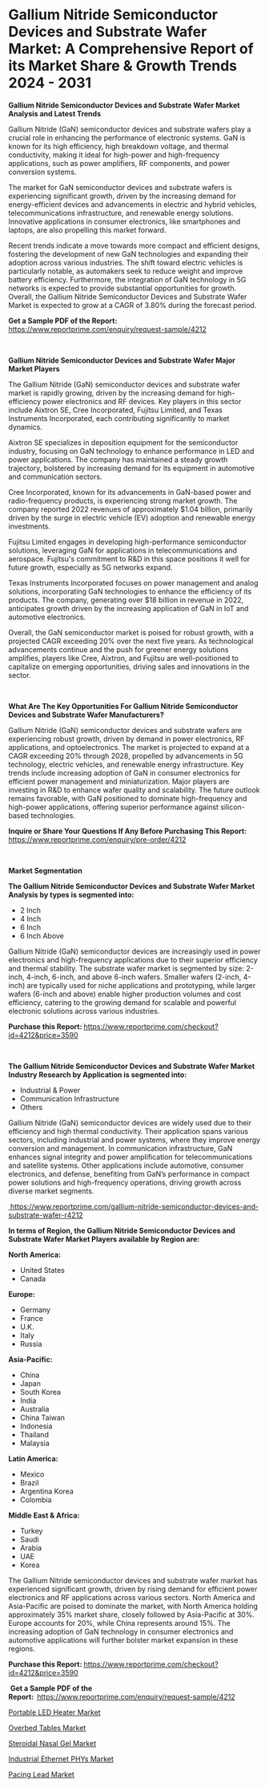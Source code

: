 <p><h1>Gallium Nitride Semiconductor Devices and Substrate Wafer Market: A Comprehensive Report of its Market Share & Growth Trends 2024 - 2031</h1></p><p><strong>Gallium Nitride Semiconductor Devices and Substrate Wafer Market Analysis and Latest Trends</strong></p>
<p><p>Gallium Nitride (GaN) semiconductor devices and substrate wafers play a crucial role in enhancing the performance of electronic systems. GaN is known for its high efficiency, high breakdown voltage, and thermal conductivity, making it ideal for high-power and high-frequency applications, such as power amplifiers, RF components, and power conversion systems. </p><p>The market for GaN semiconductor devices and substrate wafers is experiencing significant growth, driven by the increasing demand for energy-efficient devices and advancements in electric and hybrid vehicles, telecommunications infrastructure, and renewable energy solutions. Innovative applications in consumer electronics, like smartphones and laptops, are also propelling this market forward.</p><p>Recent trends indicate a move towards more compact and efficient designs, fostering the development of new GaN technologies and expanding their adoption across various industries. The shift toward electric vehicles is particularly notable, as automakers seek to reduce weight and improve battery efficiency. Furthermore, the integration of GaN technology in 5G networks is expected to provide substantial opportunities for growth. Overall, the Gallium Nitride Semiconductor Devices and Substrate Wafer Market is expected to grow at a CAGR of 3.80% during the forecast period.</p></p>
<p><strong>Get a Sample PDF of the Report:&nbsp;</strong> <a href="https://www.reportprime.com/enquiry/request-sample/4212">https://www.reportprime.com/enquiry/request-sample/4212</a></p>
<p>&nbsp;</p>
<p><strong>Gallium Nitride Semiconductor Devices and Substrate Wafer Major Market Players</strong></p>
<p><p>The Gallium Nitride (GaN) semiconductor devices and substrate wafer market is rapidly growing, driven by the increasing demand for high-efficiency power electronics and RF devices. Key players in this sector include Aixtron SE, Cree Incorporated, Fujitsu Limited, and Texas Instruments Incorporated, each contributing significantly to market dynamics.</p><p>Aixtron SE specializes in deposition equipment for the semiconductor industry, focusing on GaN technology to enhance performance in LED and power applications. The company has maintained a steady growth trajectory, bolstered by increasing demand for its equipment in automotive and communication sectors. </p><p>Cree Incorporated, known for its advancements in GaN-based power and radio-frequency products, is experiencing strong market growth. The company reported 2022 revenues of approximately $1.04 billion, primarily driven by the surge in electric vehicle (EV) adoption and renewable energy investments.</p><p>Fujitsu Limited engages in developing high-performance semiconductor solutions, leveraging GaN for applications in telecommunications and aerospace. Fujitsu's commitment to R&D in this space positions it well for future growth, especially as 5G networks expand.</p><p>Texas Instruments Incorporated focuses on power management and analog solutions, incorporating GaN technologies to enhance the efficiency of its products. The company, generating over $18 billion in revenue in 2022, anticipates growth driven by the increasing application of GaN in IoT and automotive electronics.</p><p>Overall, the GaN semiconductor market is poised for robust growth, with a projected CAGR exceeding 20% over the next five years. As technological advancements continue and the push for greener energy solutions amplifies, players like Cree, Aixtron, and Fujitsu are well-positioned to capitalize on emerging opportunities, driving sales and innovations in the sector.</p></p>
<p>&nbsp;</p>
<p><strong>What Are The Key Opportunities For Gallium Nitride Semiconductor Devices and Substrate Wafer Manufacturers?</strong></p>
<p><p>Gallium Nitride (GaN) semiconductor devices and substrate wafers are experiencing robust growth, driven by demand in power electronics, RF applications, and optoelectronics. The market is projected to expand at a CAGR exceeding 20% through 2028, propelled by advancements in 5G technology, electric vehicles, and renewable energy infrastructure. Key trends include increasing adoption of GaN in consumer electronics for efficient power management and miniaturization. Major players are investing in R&D to enhance wafer quality and scalability. The future outlook remains favorable, with GaN positioned to dominate high-frequency and high-power applications, offering superior performance against silicon-based technologies.</p></p>
<p><strong>Inquire or Share Your Questions If Any Before Purchasing This Report:</strong> <a href="https://www.reportprime.com/enquiry/pre-order/4212">https://www.reportprime.com/enquiry/pre-order/4212</a></p>
<p>&nbsp;</p>
<p><strong>Market Segmentation</strong></p>
<p><strong>The Gallium Nitride Semiconductor Devices and Substrate Wafer Market Analysis by types is segmented into:</strong></p>
<p><ul><li>2 Inch</li><li>4 Inch</li><li>6 Inch</li><li>6 Inch Above</li></ul></p>
<p><p>Gallium Nitride (GaN) semiconductor devices are increasingly used in power electronics and high-frequency applications due to their superior efficiency and thermal stability. The substrate wafer market is segmented by size: 2-inch, 4-inch, 6-inch, and above 6-inch wafers. Smaller wafers (2-inch, 4-inch) are typically used for niche applications and prototyping, while larger wafers (6-inch and above) enable higher production volumes and cost efficiency, catering to the growing demand for scalable and powerful electronic solutions across various industries.</p></p>
<p><strong>Purchase this Report:&nbsp;</strong><a href="https://www.reportprime.com/checkout?id=4212&price=3590">https://www.reportprime.com/checkout?id=4212&price=3590</a></p>
<p>&nbsp;</p>
<p><strong>The Gallium Nitride Semiconductor Devices and Substrate Wafer Market Industry Research by Application is segmented into:</strong></p>
<p><ul><li>Industrial & Power</li><li>Communication Infrastructure</li><li>Others</li></ul></p>
<p><p>Gallium Nitride (GaN) semiconductor devices are widely used due to their efficiency and high thermal conductivity. Their application spans various sectors, including industrial and power systems, where they improve energy conversion and management. In communication infrastructure, GaN enhances signal integrity and power amplification for telecommunications and satellite systems. Other applications include automotive, consumer electronics, and defense, benefiting from GaN’s performance in compact power solutions and high-frequency operations, driving growth across diverse market segments.</p></p>
<p><a href="https://www.reportprime.com/gallium-nitride-semiconductor-devices-and-substrate-wafer-r4212">&nbsp;https://www.reportprime.com/gallium-nitride-semiconductor-devices-and-substrate-wafer-r4212</a></p>
<p><strong>In terms of Region, the Gallium Nitride Semiconductor Devices and Substrate Wafer Market Players available by Region are:</strong></p>
<p>
    <p> <strong> North America: </strong>
        <ul>
            <li>United States</li>
            <li>Canada</li>
        </ul>
        </p> 
    <p> <strong> Europe: </strong>
        <ul>
            <li>Germany</li>
            <li>France</li>
            <li>U.K.</li>
            <li>Italy</li>
            <li>Russia</li>
        </ul>
        </p> 
    <p> <strong> Asia-Pacific: </strong>
        <ul>
            <li>China</li>
            <li>Japan</li>
            <li>South Korea</li>
            <li>India</li>
            <li>Australia</li>
            <li>China Taiwan</li>
            <li>Indonesia</li>
            <li>Thailand</li>
            <li>Malaysia</li>
        </ul>
        </p> 
    <p> <strong> Latin America: </strong>
        <ul>
            <li>Mexico</li>
            <li>Brazil</li>
            <li>Argentina Korea</li>
            <li>Colombia</li>
        </ul>
        </p> 
    <p> <strong> Middle East & Africa: </strong>
        <ul>
            <li>Turkey</li>
            <li>Saudi</li>
            <li>Arabia</li>
            <li>UAE</li>
            <li>Korea</li>
        </ul>
    </p>
    </p>
<p><p>The Gallium Nitride semiconductor devices and substrate wafer market has experienced significant growth, driven by rising demand for efficient power electronics and RF applications across various sectors. North America and Asia-Pacific are poised to dominate the market, with North America holding approximately 35% market share, closely followed by Asia-Pacific at 30%. Europe accounts for 20%, while China represents around 15%. The increasing adoption of GaN technology in consumer electronics and automotive applications will further bolster market expansion in these regions.</p></p>
<p><strong>Purchase this Report: </strong><a href="https://www.reportprime.com/checkout?id=4212&price=3590">https://www.reportprime.com/checkout?id=4212&price=3590</a></p>
<p>&nbsp;<strong>Get a Sample PDF of the Report:&nbsp;&nbsp;</strong><a href="https://www.reportprime.com/enquiry/request-sample/4212">https://www.reportprime.com/enquiry/request-sample/4212</a></p>
<p><strong></strong></p>
<p><p><a href="https://issuu.com/reportprime-2/docs/portable-led-heater-market-size-203_9942be7dbf0e34">Portable LED Heater Market</a></p><p><a href="https://www.linkedin.com/pulse/overbed-tables-market-share-size-trends-industry-analysis-ynzje?trackingId=7wBE%2B83NQoWuAoTfs8yMQw%3D%3D">Overbed Tables Market</a></p><p><a href="https://issuu.com/reportprime-2/docs/steroidal-nasal-gel-market-size-203_992363acbb746f">Steroidal Nasal Gel Market</a></p><p><a href="https://github.com/pizolina/Market-Research-Report-List-6/blob/main/industrial-ethernet-phys-market.md">Industrial Ethernet PHYs Market</a></p><p><a href="https://www.linkedin.com/pulse/strategic-roadmap-global-pacing-lead-market-insights-vnere?trackingId=qfftAl%2B1TiqNkgKmyOYQpw%3D%3D">Pacing Lead Market</a></p></p>